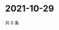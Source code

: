 # 2021-10-29

共 0 条

<!-- BEGIN WEIBO -->
<!-- 最后更新时间 Fri Oct 29 2021 09:44:25 GMT+0800 (China Standard Time) -->

<!-- END WEIBO -->
